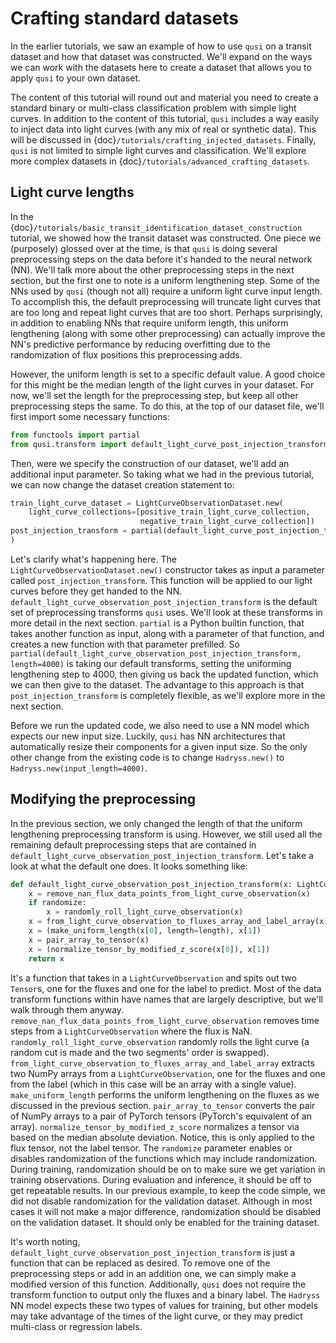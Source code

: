 # Crafting standard datasets

In the earlier tutorials, we saw an example of how to use `qusi` on a transit dataset and how that dataset was constructed. We'll expand on the ways we can work with the datasets here to create a dataset that allows you to apply `qusi` to your own dataset.

The content of this tutorial will round out and material you need to create a standard binary or multi-class classification problem with simple light curves. In addition to the content of this tutorial, `qusi` includes a way easily to inject data into light curves (with any mix of real or synthetic data). This will be discussed in {doc}`/tutorials/crafting_injected_datasets`. Finally, `qusi` is not limited to simple light curves and classification. We'll explore more complex datasets in {doc}`/tutorials/advanced_crafting_datasets`.

## Light curve lengths

In the {doc}`/tutorials/basic_transit_identification_dataset_construction` tutorial, we showed how the transit dataset was constructed. One piece we (purposely) glossed over at the time, is that `qusi` is doing several preprocessing steps on the data before it's handed to the neural network (NN). We'll talk more about the other preprocessing steps in the next section, but the first one to note is a uniform lengthening step. Some of the NNs used by `qusi` (though not all) require a uniform light curve input length. To accomplish this, the default preprocessing will truncate light curves that are too long and repeat light curves that are too short. Perhaps surprisingly, in addition to enabling NNs that require uniform length, this uniform lengthening (along with some other preprocessing) can actually improve the NN's predictive performance by reducing overfitting due to the randomization of flux positions this preprocessing adds.

However, the uniform length is set to a specific default value. A good choice for this might be the median length of the light curves in your dataset. For now, we'll set the length for the preprocessing step, but keep all other preprocessing steps the same. To do this, at the top of our dataset file, we'll first import some necessary functions:

```python
from functools import partial
from qusi.transform import default_light_curve_post_injection_transform
```

Then, were we specify the construction of our dataset, we'll add an additional input parameter. So taking what we had in the previous tutorial, we can now change the dataset creation statement to:

```python
train_light_curve_dataset = LightCurveObservationDataset.new(
    light_curve_collections=[positive_train_light_curve_collection,
                             negative_train_light_curve_collection])
post_injection_transform = partial(default_light_curve_post_injection_transform, length=4000)
)
```

Let's clarify what's happening here. The `LightCurveObservationDataset.new()` constructor takes as input a parameter called `post_injection_transform`. This function will be applied to our light curves before they get handed to the NN. `default_light_curve_observation_post_injection_transform` is the default set of preprocessing transforms `qusi` uses. We'll look at these transforms in more detail in the next section. `partial` is a Python builtin function, that takes another function as input, along with a parameter of that function, and creates a new function with that parameter prefilled. So `partial(default_light_curve_observation_post_injection_transform, length=4000)` is taking our default transforms, setting the uniforming lengthening step to 4000, then giving us back the updated function, which we can then give to the dataset. The advantage to this approach is that `post_injection_transform` is completely flexible, as we'll explore more in the next section.

Before we run the updated code, we also need to use a NN model which expects our new input size. Luckily, `qusi` has NN architectures that automatically resize their components for a given input size. So the only other change from the existing code is to change `Hadryss.new()` to `Hadryss.new(input_length=4000)`.

## Modifying the preprocessing

In the previous section, we only changed the length of that the uniform lengthening preprocessing transform is using. However, we still used all the remaining default preprocessing steps that are contained in `default_light_curve_observation_post_injection_transform`. Let's take a look at what the default one does. It looks something like:

```python
def default_light_curve_observation_post_injection_transform(x: LightCurveObservation, length: int, randomize: bool = True) -> (Tensor, Tensor):
    x = remove_nan_flux_data_points_from_light_curve_observation(x)
    if randomize:
        x = randomly_roll_light_curve_observation(x)
    x = from_light_curve_observation_to_fluxes_array_and_label_array(x)
    x = (make_uniform_length(x[0], length=length), x[1])
    x = pair_array_to_tensor(x)
    x = (normalize_tensor_by_modified_z_score(x[0]), x[1])
    return x
```

It's a function that takes in a `LightCurveObservation` and spits out two `Tensor`s, one for the fluxes and one for the label to predict. Most of the data transform functions within have names that are largely descriptive, but we'll walk through them anyway. `remove_nan_flux_data_points_from_light_curve_observation` removes time steps from a `LightCurveObservation` where the flux is NaN. `randomly_roll_light_curve_observation` randomly rolls the light curve (a random cut is made and the two segments' order is swapped). `from_light_curve_observation_to_fluxes_array_and_label_array` extracts two NumPy arrays from a `LightCurveObservation`, one for the fluxes and one from the label (which in this case will be an array with a single value). `make_uniform_length` performs the uniform lengthening on the fluxes as we discussed in the previous section. `pair_array_to_tensor` converts the pair of NumPy arrays to a pair of PyTorch tensors (PyTorch's equivalent of an array). `normalize_tensor_by_modified_z_score` normalizes a tensor via based on the median absolute deviation. Notice, this is only applied to the flux tensor, not the label tensor. The `randomize` parameter enables or disables randomization of the functions which may include randomization. During training, randomization should be on to make sure we get variation in training observations. During evaluation and inference, it should be off to get repeatable results. In our previous example, to keep the code simple, we did not disable randomization for the validation dataset. Although in most cases it will not make a major difference, randomization should be disabled on the validation dataset. It should only be enabled for the training dataset.

It's worth noting, `default_light_curve_observation_post_injection_transform` is just a function that can be replaced as desired. To remove one of the preprocessing steps or add in an addition one, we can simply make a modified version of this function. Additionally, `qusi` does not require the transform function to output only the fluxes and a binary label. The `Hadryss` NN model expects these two types of values for training, but other models may take advantage of the times of the light curve, or they may predict multi-class or regression labels.
